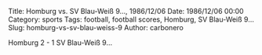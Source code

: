 Title: Homburg vs. SV Blau-Weiß 9…, 1986/12/06
Date: 1986/12/06 00:00
Category: sports
Tags: football, football scores, Homburg, SV Blau-Weiß 9…
Slug: homburg-vs-sv-blau-weiss-9
Author: carbonero


Homburg 2 - 1 SV Blau-Weiß 9…
